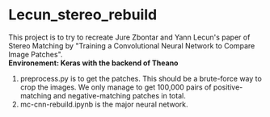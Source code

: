 # Lecun_stereo_rebuild
This project is to try to recreate Jure Zbontar and Yann Lecun's paper of Stereo Matching by "Training a Convolutional Neural Network to Compare Image Patches".  
**Environement: Keras with the backend of Theano**
1. preprocess.py is to get the patches. This should be a brute-force way to crop the images. We only manage to get 100,000 pairs of positive-matching and negative-matching patches in total.
2. mc-cnn-rebuild.ipynb is the major neural network.
